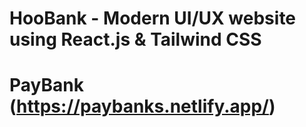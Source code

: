 # HooBank - Modern UI/UX website using React.js & Tailwind CSS


# PayBank (https://paybanks.netlify.app/)
